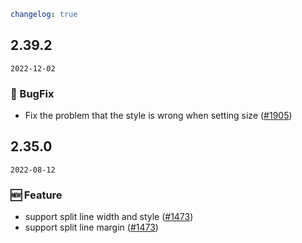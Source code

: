 ```yaml
changelog: true
```

## 2.39.2

`2022-12-02`

### 🐛 BugFix

- Fix the problem that the style is wrong when setting size ([#1905](https://github.com/arco-design/arco-design-vue/pull/1905))


## 2.35.0

`2022-08-12`

### 🆕 Feature

- support split line width and style ([#1473](https://github.com/arco-design/arco-design-vue/pull/1473))
- support split line margin ([#1473](https://github.com/arco-design/arco-design-vue/pull/1473))

